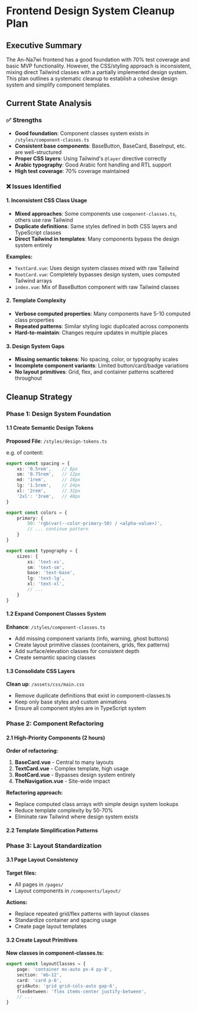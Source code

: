 # Frontend Design System Cleanup Plan

## Executive Summary

The An-Na7wi frontend has a good foundation with 70% test coverage and basic MVP functionality. However, the CSS/styling
approach is inconsistent, mixing direct Tailwind classes with a partially implemented design system. This plan outlines
a systematic cleanup to establish a cohesive design system and simplify component templates.

## Current State Analysis

### ✅ Strengths

- **Good foundation**: Component classes system exists in `/styles/component-classes.ts`
- **Consistent base components**: BaseButton, BaseCard, BaseInput, etc. are well-structured
- **Proper CSS layers**: Using Tailwind's `@layer` directive correctly
- **Arabic typography**: Good Arabic font handling and RTL support
- **High test coverage**: 70% coverage maintained

### ❌ Issues Identified

#### 1. **Inconsistent CSS Class Usage**

- **Mixed approaches**: Some components use `component-classes.ts`, others use raw Tailwind
- **Duplicate definitions**: Same styles defined in both CSS layers and TypeScript classes
- **Direct Tailwind in templates**: Many components bypass the design system entirely

**Examples:**

- `TextCard.vue`: Uses design system classes mixed with raw Tailwind
- `RootCard.vue`: Completely bypasses design system, uses computed Tailwind arrays
- `index.vue`: Mix of BaseButton component with raw Tailwind classes

#### 2. **Template Complexity**

- **Verbose computed properties**: Many components have 5-10 computed class properties
- **Repeated patterns**: Similar styling logic duplicated across components
- **Hard-to-maintain**: Changes require updates in multiple places

#### 3. **Design System Gaps**

- **Missing semantic tokens**: No spacing, color, or typography scales
- **Incomplete component variants**: Limited button/card/badge variations
- **No layout primitives**: Grid, flex, and container patterns scattered throughout

## Cleanup Strategy

### Phase 1: Design System Foundation 

#### 1.1 Create Semantic Design Tokens

**Proposed File**: `/styles/design-tokens.ts`

e.g. of content:

```typescript
export const spacing = {
    xs: '0.5rem',    // 8px
    sm: '0.75rem',   // 12px  
    md: '1rem',      // 16px
    lg: '1.5rem',    // 24px
    xl: '2rem',      // 32px
    '2xl': '3rem',   // 48px
}

export const colors = {
    primary: {
        50: 'rgb(var(--color-primary-50) / <alpha-value>)',
        // ... continue pattern
    }
}

export const typography = {
    sizes: {
        xs: 'text-xs',
        sm: 'text-sm',
        base: 'text-base',
        lg: 'text-lg',
        xl: 'text-xl',
        // ...
    }
}
```

#### 1.2 Expand Component Classes System

**Enhance**: `/styles/component-classes.ts`

- Add missing component variants (info, warning, ghost buttons)
- Create layout primitive classes (containers, grids, flex patterns)
- Add surface/elevation classes for consistent depth
- Create semantic spacing classes

#### 1.3 Consolidate CSS Layers

**Clean up**: `/assets/css/main.css`

- Remove duplicate definitions that exist in component-classes.ts
- Keep only base styles and custom animations
- Ensure all component styles are in TypeScript system

### Phase 2: Component Refactoring

#### 2.1 High-Priority Components (2 hours)

**Order of refactoring:**

1. **BaseCard.vue** - Central to many layouts
2. **TextCard.vue** - Complex template, high usage
3. **RootCard.vue** - Bypasses design system entirely
4. **TheNavigation.vue** - Site-wide impact

**Refactoring approach:**

- Replace computed class arrays with simple design system lookups
- Reduce template complexity by 50-70%
- Eliminate raw Tailwind where design system exists

#### 2.2 Template Simplification Patterns

### Phase 3: Layout Standardization

#### 3.1 Page Layout Consistency

**Target files:**

- All pages in `/pages/`
- Layout components in `/components/layout/`

**Actions:**

- Replace repeated grid/flex patterns with layout classes
- Standardize container and spacing usage
- Create page layout templates

#### 3.2 Create Layout Primitives

**New classes in component-classes.ts:**

```typescript
export const layoutClasses = {
    page: 'container mx-auto px-4 py-8',
    section: 'mb-12',
    card: 'card p-6',
    gridAuto: 'grid grid-cols-auto gap-6',
    flexBetween: 'flex items-center justify-between',
    // ...
}
```
